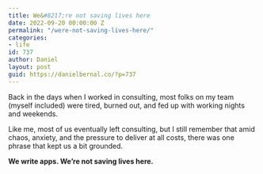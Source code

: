```yaml
---
title: We&#8217;re not saving lives here
date: 2022-09-20 00:00:00 Z
permalink: "/were-not-saving-lives-here/"
categories:
- life
id: 737
author: Daniel
layout: post
guid: https://danielbernal.co/?p=737
---
```


Back in the days when I worked in consulting, most folks on my team (myself included) were tired, burned out, and fed up with working nights and weekends. <!--more-->

Like me, most of us eventually left consulting, but I still remember that amid chaos, anxiety, and the pressure to deliver at all costs, there was one phrase that kept us a bit grounded.

**We write apps. We’re not saving lives here.**